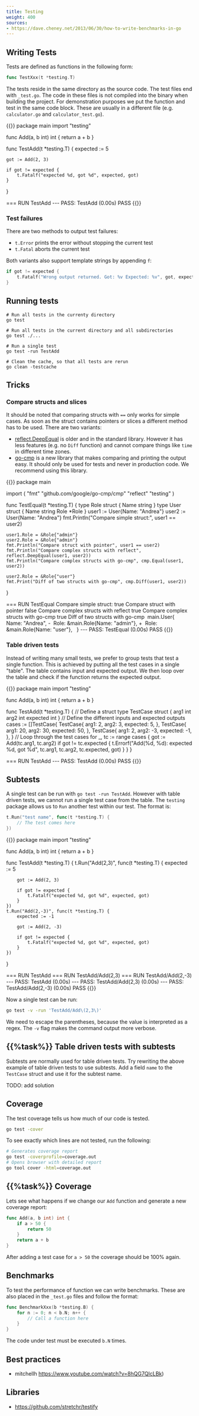 ```yaml
---
title: Testing
weight: 400
sources:
- https://dave.cheney.net/2013/06/30/how-to-write-benchmarks-in-go
---
```



## Writing Tests

Tests are defined as functions in the following form:

```go
func TestXxx(t *testing.T)
```

The tests reside in the same directory as the source code. The test files end with `_test.go`. The code in these files is not compiled into the binary when building the project. For demonstration purposes we put the function and test in the same code block. These are usually in a different file (e.g. `calculator.go` and `calculator_test.go`).

{{<go-playground>}}
package main
import "testing"

func Add(a, b int) int {
    return a + b
}

func TestAdd(t *testing.T) {
	expected := 5

	got := Add(2, 3)

	if got != expected {
		t.Fatalf("expected %d, got %d", expected, got)
	}
}
<!--output-->
=== RUN   TestAdd
--- PASS: TestAdd (0.00s)
PASS
{{</go-playground>}}


### Test failures

There are two methods to output test failures:

* `t.Error` prints the error without stopping the current test
* `t.Fatal` aborts the current test

Both variants also support template strings by appending `f`:

```go
if got != expected {
    t.Fatalf("Wrong output returned. Got: %v Expected: %v", got, expected)
}
```


## Running tests

```shell
# Run all tests in the currenty directory
go test

# Run all tests in the current directory and all subdirectories
go test ./...

# Run a single test
go test -run TestAdd

# Clean the cache, so that all tests are rerun
go clean -testcache
```


## Tricks


### Compare structs and slices

It should be noted that comparing structs with `==` only works for simple cases. As soon as the struct contains pointers or slices a different method has to be used. There are two variants:

* [reflect.DeepEqual](https://pkg.go.dev/reflect#DeepEqual) is older and in the standard library. However it has less features (e.g. no `Diff` function) and cannot compare things like `time` in different time zones.
* [go-cmp](https://pkg.go.dev/github.com/google/go-cmp/cmp) is a new library that makes comparing and printing the output easy. It should only be used for tests and never in production code. We recommend using this library.

{{<go-playground>}}
package main

import (
  "fmt"
  "github.com/google/go-cmp/cmp"
  "reflect"
  "testing"
)

func TestEqual(t *testing.T) {
    type Role struct {
        Name string
    }
	type User struct {
		Name string
        Role *Role
	}
    user1 := User{Name: "Andrea"}
    user2 := User{Name: "Andrea"}
	fmt.Println("Compare simple struct:", user1 == user2)

    user1.Role = &Role{"admin"}
    user2.Role = &Role{"admin"}
	fmt.Println("Compare struct with pointer", user1 == user2)
	fmt.Println("Compare complex structs with reflect", reflect.DeepEqual(user1, user2))
	fmt.Println("Compare complex structs with go-cmp", cmp.Equal(user1, user2))

    user2.Role = &Role{"user"}
    fmt.Print("Diff of two structs with go-cmp", cmp.Diff(user1, user2))
}
<!--output-->
=== RUN   TestEqual
Compare simple struct: true
Compare struct with pointer false
Compare complex structs with reflect true
Compare complex structs with go-cmp true
Diff of two structs with go-cmp  main.User{
  	Name: "Andrea",
- 	Role: &main.Role{Name: "admin"},
+ 	Role: &main.Role{Name: "user"},
  }
--- PASS: TestEqual (0.00s)
PASS
{{</go-playground>}}


### Table driven tests

Instead of writing many small tests, we prefer to group tests that test a single function. This is achieved by putting all the test cases in a single "table". The table contains input and expected output. We then loop over the table and check if the function returns the expected output.

{{<go-playground>}}
package main
import "testing"

func Add(a, b int) int {
    return a + b
}

func TestAdd(t *testing.T) {
    // Define a struct
    type TestCase struct {
        arg1 int
        arg2 int
        expected int
    }
    // Define the different inputs and expected outputs
    cases := []TestCase{
        TestCase{
            arg1: 2,
            arg2: 3,
            expected: 5,
        },
        TestCase{
            arg1: 20,
            arg2: 30,
            expected: 50,
        },
        TestCase{
            arg1: 2,
            arg2: -3,
            expected: -1,
        },
    }
    // Loop through the test cases
	for _, tc := range cases {
		got := Add(tc.arg1, tc.arg2)
		if got != tc.expected {
			t.Errorf("Add(%d, %d): expected %d, got %d", tc.arg1, tc.arg2, tc.expected, got)
		}
	}
}
<!--output-->
=== RUN   TestAdd
--- PASS: TestAdd (0.00s)
PASS
{{</go-playground>}}


## Subtests

A single test can be run with `go test -run TestAdd`. However with table driven tests, we cannot run a single test case from the table. The `testing` package allows us to `Run` another test within our test. The format is:

```go
t.Run("test name", func(t *testing.T) {
    // The test comes here
})
```

{{<go-playground>}}
package main
import "testing"

func Add(a, b int) int {
    return a + b
}

func TestAdd(t *testing.T) {
    t.Run("Add(2,3)", func(t *testing.T) {
	    expected := 5

	    got := Add(2, 3)

	    if got != expected {
	    	t.Fatalf("expected %d, got %d", expected, got)
	    }
    })
    t.Run("Add(2,-3)", func(t *testing.T) {
	    expected := -1

	    got := Add(2, -3)

	    if got != expected {
	    	t.Fatalf("expected %d, got %d", expected, got)
	    }
    })
}
<!--output-->
=== RUN   TestAdd
=== RUN   TestAdd/Add(2,3)
=== RUN   TestAdd/Add(2,-3)
--- PASS: TestAdd (0.00s)
    --- PASS: TestAdd/Add(2,3) (0.00s)
    --- PASS: TestAdd/Add(2,-3) (0.00s)
PASS
{{</go-playground>}}

Now a single test can be run:

```bash
go test -v -run 'TestAdd/Add\(2,3\)'
```

We need to escape the parentheses, because the value is interpreted as a regex. The `-v` flag makes the command output more verbose.


## {{%task%}} Table driven tests with subtests

Subtests are normally used for table driven tests. Try rewriting the above example of table driven tests to use subtests. Add a field `name` to the `TestCase` struct and use it for the subtest name.

TODO: add solution


## Coverage

The test coverage tells us how much of our code is tested.

```bash
go test -cover
```

To see exactly which lines are not tested, run the following:

```bash
# Generates coverage report
go test -coverprofile=coverage.out
# Opens browser with detailed report
go tool cover -html=coverage.out
```


## {{%task%}} Coverage

Lets see what happens if we change our `Add` function and generate a new coverage report:

```go
func Add(a, b int) int {
    if a > 50 {
        return 50
    }
    return a + b
}
```

After adding a test case for `a > 50` the coverage should be 100% again.


## Benchmarks

To test the performance of function we can write benchmarks. These are also placed in the `_test.go` files and follow the format:

```go
func BenchmarkXxx(b *testing.B) {
    for n := 0; n < b.N; n++ {
        // Call a function here
    }
}
```

The code under test must be executed `b.N` times.


## Best practices

* mitchellh https://www.youtube.com/watch?v=8hQG7QlcLBk)


## Libraries

* https://github.com/stretchr/testify
